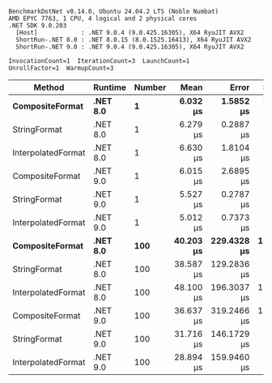 ```

BenchmarkDotNet v0.14.0, Ubuntu 24.04.2 LTS (Noble Numbat)
AMD EPYC 7763, 1 CPU, 4 logical and 2 physical cores
.NET SDK 9.0.203
  [Host]            : .NET 9.0.4 (9.0.425.16305), X64 RyuJIT AVX2
  ShortRun-.NET 8.0 : .NET 8.0.15 (8.0.1525.16413), X64 RyuJIT AVX2
  ShortRun-.NET 9.0 : .NET 9.0.4 (9.0.425.16305), X64 RyuJIT AVX2

InvocationCount=1  IterationCount=3  LaunchCount=1  
UnrollFactor=1  WarmupCount=3  

```
| Method             | Runtime  | Number | Mean      | Error       | StdDev     | Median    | Min       | Max       | Allocated |
|------------------- |--------- |------- |----------:|------------:|-----------:|----------:|----------:|----------:|----------:|
| **CompositeFormat**    | **.NET 8.0** | **1**      |  **6.032 μs** |   **1.5852 μs** |  **0.0869 μs** |  **5.982 μs** |  **5.981 μs** |  **6.132 μs** |     **872 B** |
| StringFormat       | .NET 8.0 | 1      |  6.279 μs |   0.2887 μs |  0.0158 μs |  6.282 μs |  6.261 μs |  6.293 μs |     896 B |
| InterpolatedFormat | .NET 8.0 | 1      |  6.630 μs |   1.8104 μs |  0.0992 μs |  6.678 μs |  6.516 μs |  6.697 μs |     872 B |
| CompositeFormat    | .NET 9.0 | 1      |  6.015 μs |   2.6895 μs |  0.1474 μs |  5.962 μs |  5.902 μs |  6.182 μs |     584 B |
| StringFormat       | .NET 9.0 | 1      |  5.527 μs |   0.2787 μs |  0.0153 μs |  5.530 μs |  5.510 μs |  5.540 μs |     896 B |
| InterpolatedFormat | .NET 9.0 | 1      |  5.012 μs |   0.7373 μs |  0.0404 μs |  4.989 μs |  4.989 μs |  5.059 μs |     872 B |
| **CompositeFormat**    | **.NET 8.0** | **100**    | **40.203 μs** | **229.4328 μs** | **12.5760 μs** | **33.002 μs** | **32.882 μs** | **54.724 μs** |   **14336 B** |
| StringFormat       | .NET 8.0 | 100    | 38.587 μs | 129.2836 μs |  7.0865 μs | 34.971 μs | 34.038 μs | 46.752 μs |   16736 B |
| InterpolatedFormat | .NET 8.0 | 100    | 48.100 μs | 196.3037 μs | 10.7601 μs | 42.890 μs | 40.936 μs | 60.473 μs |   14336 B |
| CompositeFormat    | .NET 9.0 | 100    | 36.637 μs | 319.2466 μs | 17.4990 μs | 26.765 μs | 26.305 μs | 56.842 μs |   14336 B |
| StringFormat       | .NET 9.0 | 100    | 31.716 μs | 146.1729 μs |  8.0122 μs | 27.192 μs | 26.991 μs | 40.968 μs |   16736 B |
| InterpolatedFormat | .NET 9.0 | 100    | 28.894 μs | 159.9460 μs |  8.7672 μs | 24.095 μs | 23.574 μs | 39.013 μs |   14336 B |
